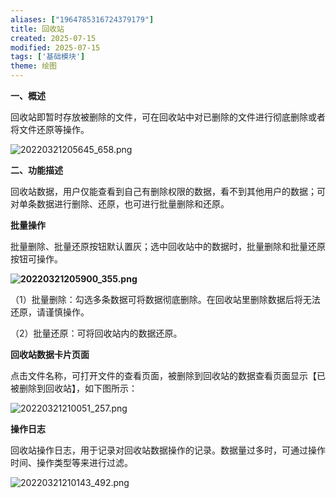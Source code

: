 ```yaml
---
aliases: ["1964785316724379179"]
title: 回收站
created: 2025-07-15
modified: 2025-07-15
tags: ['基础模块']
theme: 绘图
---
```


**一、概述**

回收站即暂时存放被删除的文件，可在回收站中对已删除的文件进行彻底删除或者将文件还原等操作。

![](8e7ffe780beb0ffe8d36901fd8a5f68a.jpg "20220321205645_658.png")

**二、功能描述**

回收站数据，用户仅能查看到自己有删除权限的数据，看不到其他用户的数据；可对单条数据进行删除、还原，也可进行批量删除和还原。

**批量操作**

批量删除、批量还原按钮默认置灰；选中回收站中的数据时，批量删除和批量还原按钮可操作。

**![](37f19dcfef69c5c5ebc31ecb6a53884f.jpg "20220321205900_355.png")**

（1）批量删除：勾选多条数据可将数据彻底删除。在回收站里删除数据后将无法还原，请谨慎操作。

（2）批量还原：可将回收站内的数据还原。

**回收站数据卡片页面**

点击文件名称，可打开文件的查看页面，被删除到回收站的数据查看页面显示【已被删除到回收站】，如下图所示：

![](c93180764a7304fe27e5c9fc216948f0.jpg "20220321210051_257.png")

**操作日志**

回收站操作日志，用于记录对回收站数据操作的记录。数据量过多时，可通过操作时间、操作类型等来进行过滤。

![](fb6d2aa2416f24b352a5a4700501c17f.jpg "20220321210143_492.png")